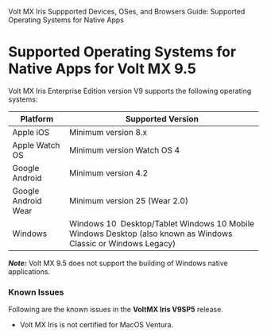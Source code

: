                              

Volt MX  Iris Suppported Devices, OSes, and Browsers Guide: Supported Operating Systems for Native Apps

Supported Operating Systems for Native Apps for Volt MX 9.5
=============================================================

Volt MX  Iris Enterprise Edition version V9 supports the following operating systems:

  
| Platform | Supported Version |
| --- | --- |
| Apple iOS | Minimum version 8.x |
| Apple Watch OS | Minimum version Watch OS 4 |
| Google Android | Minimum version 4.2 |
| Google Android Wear | Minimum version 25 (Wear 2.0) |
| Windows | Windows 10  Desktop/Tablet Windows 10 Mobile Windows Desktop (also known as Windows Classic or Windows Legacy) |

**_Note:_** Volt MX 9.5 does not support the building of Windows native applications.

### Known Issues

Following are the known issues in the **VoltMX Iris V9SP5** release.

*   Volt MX Iris is not certified for MacOS Ventura.

